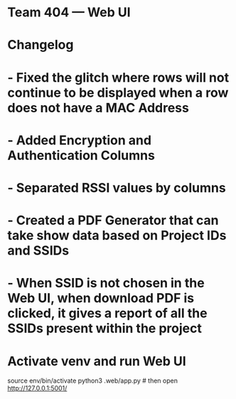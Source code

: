 # Team 404 — Web UI

# Changelog
# - Fixed the glitch where rows will not continue to be displayed when a row does not have a MAC Address
# - Added Encryption and Authentication Columns
# - Separated RSSI values by columns
# - Created a PDF Generator that can take show data based on Project IDs and SSIDs
# - When SSID is not chosen in the Web UI, when download PDF is clicked, it gives a report of all the SSIDs present within the project



# Activate venv and run Web UI
source env/bin/activate
python3 .web/app.py   # then open http://127.0.0.1:5001/

